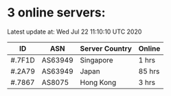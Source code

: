 # 3 online servers:

Latest update at: Wed Jul 22 11:10:10 UTC 2020

| ID | ASN | Server Country | Online |
| -- | --- | -------------- | ------ |
| #.7F1D | AS63949 | Singapore | 1 hrs |
| #.2A79 | AS63949 | Japan | 85 hrs |
| #.7867 | AS8075 | Hong Kong | 3 hrs |

